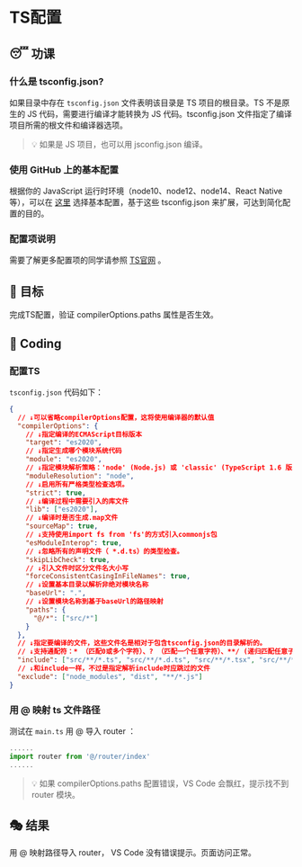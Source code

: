# TS配置

## 😴 功课

### 什么是 tsconfig.json?

如果目录中存在 `tsconfig.json` 文件表明该目录是 TS 项目的根目录。TS 不是原生的 JS 代码，需要进行编译才能转换为 JS 代码。tsconfig.json 文件指定了编译项目所需的根文件和编译器选项。

> 💡 如果是 JS 项目，也可以用 jsconfig.json 编译。

### 使用 GitHub 上的基本配置

根据你的 JavaScript 运行时环境（node10、node12、node14、React Native等），可以在 [这里](https://github.com/tsconfig/bases/) 选择基本配置，基于这些 tsconfig.json 来扩展，可达到简化配置的目的。

### 配置项说明

需要了解更多配置项的同学请参照 [TS官网](https://www.typescriptlang.org/docs/handbook/tsconfig-json.html) 。

## 🎯 目标

完成TS配置，验证 compilerOptions.paths 属性是否生效。

## 🌈 Coding

### 配置TS

`tsconfig.json` 代码如下：

```json
{
  // ↓可以省略compilerOptions配置，这将使用编译器的默认值
  "compilerOptions": {
    // ↓指定编译的ECMAScript目标版本
    "target": "es2020",
    // ↓指定生成哪个模块系统代码
    "module": "es2020",
    // ↓指定模块解析策略：'node' (Node.js) 或 'classic' (TypeScript 1.6 版本之前使用)
    "moduleResolution": "node",
    // ↓启用所有严格类型检查选项。
    "strict": true,
    // ↓编译过程中需要引入的库文件
    "lib": ["es2020"],
    // ↓编译时是否生成.map文件
    "sourceMap": true,
    // ↓支持使用import fs from 'fs'的方式引入commonjs包
    "esModuleInterop": true,
    // ↓忽略所有的声明文件（ *.d.ts）的类型检查。
    "skipLibCheck": true,
    // ↓引入文件时区分文件名大小写
    "forceConsistentCasingInFileNames": true,
    // ↓设置基本目录以解析非绝对模块名称
    "baseUrl": ".",
    // ↓设置模块名称到基于baseUrl的路径映射
    "paths": {
      "@/*": ["src/*"]
    }
  },
  // ↓指定要编译的文件，这些文件名是相对于包含tsconfig.json的目录解析的。
  // ↓支持通配符：* （匹配0或多个字符）、? （匹配一个任意字符）、**/ (递归匹配任意子目录))
  "include": ["src/**/*.ts", "src/**/*.d.ts", "src/**/*.tsx", "src/**/*.vue"],
  // ↓和include一样，不过是指定解析include时应跳过的文件
  "exclude": ["node_modules", "dist", "**/*.js"]
}
```

### 用 @ 映射 ts 文件路径

测试在 `main.ts` 用 @ 导入 router ：

```typescript
......
import router from '@/router/index'
......
```

> 💡 如果 compilerOptions.paths 配置错误，VS Code 会飘红，提示找不到 router 模块。

## 🎭 结果

用 @ 映射路径导入 router， VS Code 没有错误提示。页面访问正常。